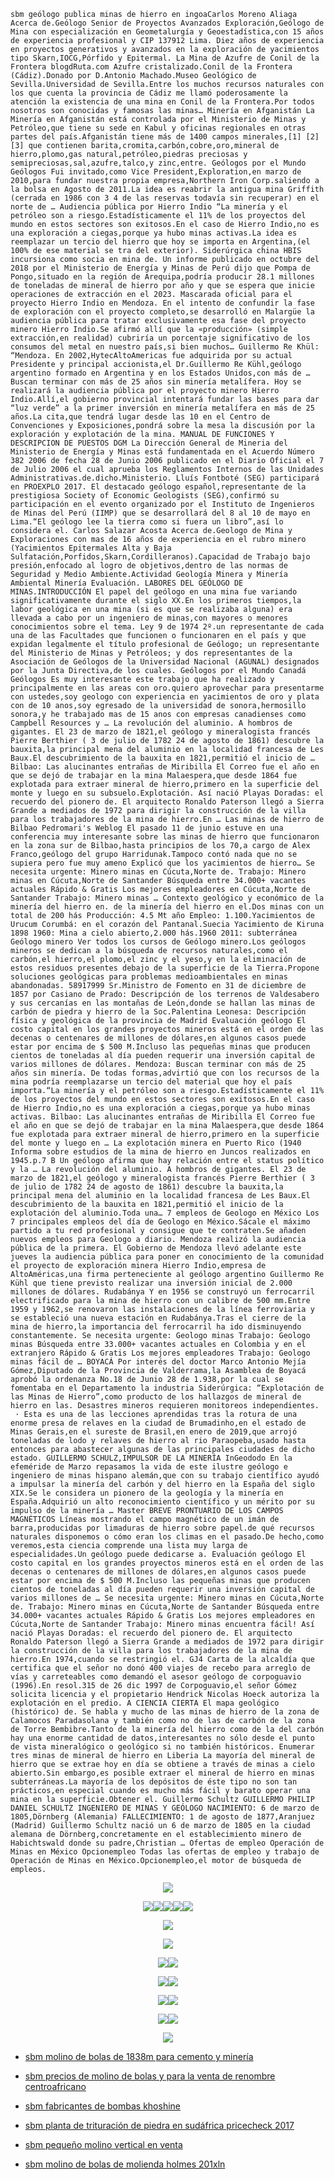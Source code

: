 
```
sbm geólogo publica minas de hierro en ingoaCarlos Moreno Aliaga Acerca de.Geólogo Senior de Proyectos Avanzados Exploración,Geólogo de Mina con especialización en Geometalurgía y Geoestadística,con 15 años de experiencia profesional y CIP 137912 Lima. Diez años de experiencia en proyectos generativos y avanzados en la exploración de yacimientos tipo Skarn,IOCG,Pórfido y Epitermal. La Mina de Azufre de Conil de la Frontera blogdRuta.com Azufre cristalizado.Conil de la Frontera (Cádiz).Donado por D.Antonio Machado.Museo Geológico de Sevilla.Universidad de Sevilla.Entre los muchos recursos naturales con los que cuenta la provincia de Cádiz me llamó poderosamente la atención la existencia de una mina en Conil de la Frontera.Por todos nosotros son conocidas y famosas las minas… Minería en Afganistán La Minería en Afganistán está controlada por el Ministerio de Minas y Petróleo,que tiene su sede en Kabul y oficinas regionales en otras partes del país.Afganistán tiene más de 1400 campos minerales,[1] [2] [3] que contienen barita,cromita,carbón,cobre,oro,mineral de hierro,plomo,gas natural,petróleo,piedras preciosas y semipreciosas,sal,azufre,talco,y zinc,entre. Geólogos por el Mundo Geólogos Fui invitado,como Vice President,Exploration,en marzo de 2010,para fundar nuestra propia empresa,Northern Iron Corp.saliendo a la bolsa en Agosto de 2011.La idea es reabrir la antigua mina Griffith (cerrada en 1986 con 3 4 de las reservas todavía sin recuperar) en el norte de … Audiencia pública por Hierro Indio “La minería y el petróleo son a riesgo.Estadísticamente el 11% de los proyectos del mundo en estos sectores son exitosos.En el caso de Hierro Indio,no es una exploración a ciegas,porque ya hubo minas activas.La idea es reemplazar un tercio del hierro que hoy se importa en Argentina,(el 100% de ese material se tra del exterior). Siderúrgica china HBIS incursiona como socia en mina de. Un informe publicado en octubre del 2018 por el Ministerio de Energía y Minas de Perú dijo que Pompa de Pongo,situado en la región de Arequipa,podría producir 28.1 millones de toneladas de mineral de hierro por año y que se espera que inicie operaciones de extracción en el 2023. Mascarada oficial para el proyecto Hierro Indio en Mendoza. En el intento de confundir la fase de exploración con el proyecto completo,se desarrolló en Malargüe la audiencia pública para tratar exclusivamente esa fase del proyecto minero Hierro Indio.Se afirmó allí que la «producción» (simple extracción,en realidad) cubriría un porcentaje significativo de los consumos del metal en nuestro país,si bien muchos… Guillermo Re Khül: “Mendoza. En 2002,HytecAltoAmericas fue adquirida por su actual Presidente y principal accionista,el Dr.Guillermo Re Kühl,geólogo argentino formado en Argentina y en los Estados Unidos,con más de … Buscan terminar con más de 25 años sin minería metalífera. Hoy se realizará la audiencia pública por el proyecto minero Hierro Indio.Allí,el gobierno provincial intentará fundar las bases para dar “luz verde” a la primer inversión en minería metalífera en más de 25 años.La cita,que tendrá lugar desde las 10 en el Centro de Convenciones y Exposiciones,pondrá sobre la mesa la discusión por la exploración y explotación de la mina. MANUAL DE FUNCIONES Y DESCRIPCION DE PUESTOS DGM La Dirección General de Mineria del Ministerio de Energía y Minas está fundamentada en el Acuerdo Número 382 2006 de fecha 28 de Junio 2006 publicado en el Diario Oficial el 7 de Julio 2006 el cual aprueba los Reglamentos Internos de las Unidades Administrativas.de.dicho.Ministerio. Lluís Fontboté (SEG) participará en PROEXPLO 2017. El destacado geólogo español,representante de la prestigiosa Society of Economic Geologists (SEG),confirmó su participación en el evento organizado por el Instituto de Ingenieros de Minas del Perú (IIMP) que se desarrollará del 8 al 10 de mayo en Lima.“El geólogo lee la tierra como si fuera un libro”,así lo considera el. Carlos Salazar Acosta Acerca de.Geologo de Mina y Exploraciones con mas de 16 años de experiencia en el rubro minero (Yacimientos Epitermales Alta y Baja Sulfatación,Porfidos,Skarn,Cordilleranos).Capacidad de Trabajo bajo presión,enfocado al logro de objetivos,dentro de las normas de Seguridad y Medio Ambiente.Actividad Geología Minera y Minería Ambiental Minería Evaluación. LABORES DEL GEÓLOGO DE MINAS.INTRODUCCIÓN El papel del geólogo en una mina fue variando significativamente durante el siglo XX.En los primeros tiempos,la labor geológica en una mina (si es que se realizaba alguna) era llevada a cabo por un ingeniero de minas,con mayores o menores conocimientos sobre el tema. Ley 9 de 1974 2º.un representante de cada una de las Facultades que funcionen o funcionaren en el país y que expidan legalmente el título profesional de Geólogo; un representante del Ministerio de Minas y Petróleos; y dos representantes de la Asociación de Geólogos de la Universidad Nacional (AGUNAL) designados por la Junta Directiva,de los cuales. Geólogos por el Mundo Canadá Geólogos Es muy interesante este trabajo que ha realizado y principalmente en las areas con oro.quiero aprovechar para presentarme con ustedes,soy geologo con experiencia en yacimientos de oro y plata con de 10 anos,soy egresado de la universidad de sonora,hermosillo sonora,y he trabajado mas de 15 anos con empresas canadienses como Campbell Resources y … La revolución del aluminio. A hombros de gigantes. El 23 de marzo de 1821,el geólogo y mineralogista francés Pierre Berthier ( 3 de julio de 1782 24 de agosto de 1861) descubre la bauxita,la principal mena del aluminio en la localidad francesa de Les Baux.El descubrimiento de la bauxita en 1821,permitió el inicio de … Bilbao: Las alucinantes entrañas de Miribilla El Correo fue el año en que se dejó de trabajar en la mina Malaespera,que desde 1864 fue explotada para extraer mineral de hierro,primero en la superficie del monte y luego en su subsuelo.Explotación. Así nació Playas Doradas: el recuerdo del pionero de. El arquitecto Ronaldo Paterson llegó a Sierra Grande a mediados de 1972 para dirigir la construcción de la villa para los trabajadores de la mina de hierro.En … Las minas de hierro de Bilbao Pedromari's Weblog El pasado 11 de junio estuve en una conferencia muy interesante sobre las minas de hierro que funcionaron en la zona sur de Bilbao,hasta principios de los 70,a cargo de Alex Franco,geólogo del grupo Harridunak.Tampoco contó nada que no se supiera pero fue muy ameno Explicó que los yacimientos de hierro… Se necesita urgente: Minero minas en Cúcuta,Norte de. Trabajo: Minero minas en Cúcuta,Norte de Santander Búsqueda entre 34.000+ vacantes actuales Rápido & Gratis Los mejores empleadores en Cúcuta,Norte de Santander Trabajo: Minero minas … Contexto geológico y económico de la minería del hierro en. de la minería del hierro en el.Dos minas con un total de 200 hás Producción: 4.5 Mt año Empleo: 1.100.Yacimientos de Urucum Corumbá: en el corazón del Pantanal.Suecia Yacimiento de Kiruna 1898 1960: Mina a cielo abierto,2.000 hás.1960 2011: subterránea Geólogo minero Ver todos los cursos de Geólogo minero.Los geólogos mineros se dedican a la búsqueda de recursos naturales,como el carbón,el hierro,el plomo,el zinc y el yeso,y en la eliminación de estos residuos presentes debajo de la superficie de la Tierra.Propone soluciones geológicas para problemas medioambientales en minas abandonadas. 58917999 Sr.Ministro de Fomento en 31 de diciembre de 1857 por Casiano de Prado: Descripción de los terrenos de Valdesabero y sus cercanías en las montañas de León,donde se hallan las minas de carbón de piedra y hierro de la Soc.Palentina Leonesa: Descripción física y geológica de la provincia de Madrid Evaluación geólogo El costo capital en los grandes proyectos mineros está en el orden de las decenas o centenares de millones de dólares,en algunos casos puede estar por encima de $ 500 M.Incluso las pequeñas minas que producen cientos de toneladas al día pueden requerir una inversión capital de varios millones de dólares. Mendoza: Buscan terminar con más de 25 años sin minería. De todas formas,advirtió que con los recursos de la mina podría reemplazarse un tercio del material que hoy el país importa.“La minería y el petróleo son a riesgo.Estadísticamente el 11% de los proyectos del mundo en estos sectores son exitosos.En el caso de Hierro Indio,no es una exploración a ciegas,porque ya hubo minas activas. Bilbao: Las alucinantes entrañas de Miribilla El Correo fue el año en que se dejó de trabajar en la mina Malaespera,que desde 1864 fue explotada para extraer mineral de hierro,primero en la superficie del monte y luego en … La explotación minera en Puerto Rico (1940 Informa sobre estudios de la mina de hierro en Juncos realizados en 1945.p.7 B Un geólogo afirma que hay relación entre el status político y la … La revolución del aluminio. A hombros de gigantes. El 23 de marzo de 1821,el geólogo y mineralogista francés Pierre Berthier ( 3 de julio de 1782 24 de agosto de 1861) descubre la bauxita,la principal mena del aluminio en la localidad francesa de Les Baux.El descubrimiento de la bauxita en 1821,permitió el inicio de la explotación del aluminio.Toda una… 7 empleos de Geologo en México Los 7 principales empleos del día de Geologo en México.Sácale el máximo partido a tu red profesional y consigue que te contraten.Se añaden nuevos empleos para Geologo a diario. Mendoza realizó la audiencia pública de la primera. El Gobierno de Mendoza llevó adelante este jueves la audiencia pública para poner en conocimiento de la comunidad el proyecto de exploración minera Hierro Indio,empresa de AltoAméricas,una firma perteneciente al geólogo argentino Guillermo Re Kühl que tiene previsto realizar una inversión inicial de 2.000 millones de dólares. Rudabánya Y en 1956 se construyó un ferrocarril electrificado para la mina de hierro con un calibre de 500 mm.Entre 1959 y 1962,se renovaron las instalaciones de la línea ferroviaria y se estableció una nueva estación en Rudabánya.Tras el cierre de la mina de hierro,la importancia del ferrocarril ha ido disminuyendo constantemente. Se necesita urgente: Geologo minas Trabajo: Geologo minas Búsqueda entre 33.000+ vacantes actuales en Colombia y en el extranjero Rápido & Gratis Los mejores empleadores Trabajo: Geologo minas fácil de … BOYACÁ Por interés del doctor Marco Antonio Mejía Gómez,Diputado de la Provincia de Valderrama,la Asamblea de Boyacá aprobó la ordenanza No.18 de Junio 28 de 1.938,por la cual se fomentaba en el Departamento la industria Siderúrgica: “Explotación de las Minas de Hierro”,como producto de los hallazgos de mineral de hierro en las. Desastres mineros requieren monitoreos independientes.  · Esta es una de las lecciones aprendidas tras la rotura de una enorme presa de relaves en la ciudad de Brumadinho,en el estado de Minas Gerais,en el sureste de Brasil,en enero de 2019,que arrojó toneladas de lodo y relaves de hierro al rio Paraopeba,usado hasta entonces para abastecer algunas de las principales ciudades de dicho estado. GUILLERMO SCHULZ,IMPULSOR DE LA MINERÍA InGeododo En la efeméride de Marzo repasamos la vida de este ilustre geólogo e ingeniero de minas hispano alemán,que con su trabajo científico ayudó a impulsar la minería del carbón y del hierro en la España del siglo XIX.Se le considera un pionero de la geología y la minería en España.Adquirió un alto reconocimiento científico y un mérito por su impulso de la minería … Master BREVE PRONTUARIO DE LOS CAMPOS MAGNÉTICOS Líneas mostrando el campo magnético de un imán de barra,producidas por limaduras de hierro sobre papel.de qué recursos naturales disponemos o cómo eran los climas en el pasado.De hecho,como veremos,esta ciencia comprende una lista muy larga de especialidades.Un geólogo puede dedicarse a. Evaluación geólogo El costo capital en los grandes proyectos mineros está en el orden de las decenas o centenares de millones de dólares,en algunos casos puede estar por encima de $ 500 M.Incluso las pequeñas minas que producen cientos de toneladas al día pueden requerir una inversión capital de varios millones de … Se necesita urgente: Minero minas en Cúcuta,Norte de. Trabajo: Minero minas en Cúcuta,Norte de Santander Búsqueda entre 34.000+ vacantes actuales Rápido & Gratis Los mejores empleadores en Cúcuta,Norte de Santander Trabajo: Minero minas encuentra fácil! Así nació Playas Doradas: el recuerdo del pionero de. El arquitecto Ronaldo Paterson llegó a Sierra Grande a mediados de 1972 para dirigir la construcción de la villa para los trabajadores de la mina de hierro.En 1974,cuando se restringió el. GJ4 Carta de la alcaldía que certifica que el señor no donó 400 viajes de recebo para arreglo de vías y carreteables como demandó el asesor geólogo de corpoguavio (1996).En resol.315 de 26 dic 1997 de Corpoguavio,el señor Gómez solicita licencia y el propietario Hendrick Nicolas Hoeck autoriza la explotación en el predio. A CIENCIA CIERTA El mapa geológico (histórico) de. Se habla y mucho de las minas de hierro de la zona de Calamocos Paradasolana y también como no de las de carbón de la zona de Torre Bembibre.Tanto de la minería del hierro como de la del carbón hay una enorme cantidad de datos,interesantes no sólo desde el punto de vista mineralógico o geológico si no también históricos. Enumerar tres minas de mineral de hierro en Liberia La mayoría del mineral de hierro que se extrae hoy en día se obtiene a través de minas a cielo abierto.Sin embargo,es posible extraer el mineral de hierro en minas subterráneas.La mayoría de los depósitos de éste tipo no son tan prácticos,en especial cuando es mucho más fácil y barato operar una mina en la superficie.Obtener el. Guillermo Schultz GUILLERMO PHILIP DANIEL SCHULTZ INGENIERO DE MINAS Y GEÓLOGO NACIMIENTO: 6 de marzo de 1805,Dörnberg (Alemania) FALLECIMIENTO: 1 de agosto de 1877,Aranjuez (Madrid) Guillermo Schultz nació un 6 de marzo de 1805 en la ciudad alemana de Dörnberg,concretamente en el establecimiento minero de Habichtswald donde su padre,Christian … Ofertas de empleo Operación de Minas en México Opcionempleo Todas las ofertas de empleo y trabajo de Operación de Minas en México.Opcionempleo,el motor de búsqueda de empleos. 
```

<div align="center">

<a href="https://es-crusher.shibang-china.com/github&k=sbm+ge%C3%B3logo+publica+minas+de+hierro+en+ingoa"><img src="https://static.shibang-china.com/es/crusher/logo.jpg"></a>

<a href="https://es-crusher.shibang-china.com/github&k=sbm+ge%C3%B3logo+publica+minas+de+hierro+en+ingoa"><img src="https://static.shibang-china.com/es/crusher/index.jpg"></a><a href="https://es-crusher.shibang-china.com/material.htmlgithub&k=sbm+ge%C3%B3logo+publica+minas+de+hierro+en+ingoa"><img src="https://static.shibang-china.com/es/crusher/material.jpg"></a><a href="https://es-crusher.shibang-china.com/application.htmlgithub&k=sbm+ge%C3%B3logo+publica+minas+de+hierro+en+ingoa"><img src="https://static.shibang-china.com/es/crusher/application.jpg"></a><a href="https://es-crusher.shibang-china.com/aboutus.htmlgithub&k=sbm+ge%C3%B3logo+publica+minas+de+hierro+en+ingoa"><img src="https://static.shibang-china.com/es/crusher/aboutus.jpg"></a><a href="https://es-crusher.shibang-china.com/contact.htmlgithub&k=sbm+ge%C3%B3logo+publica+minas+de+hierro+en+ingoa"><img src="https://static.shibang-china.com/es/crusher/contact.jpg"></a>

<a href="https://es-crusher.shibang-china.com/github&k=sbm+ge%C3%B3logo+publica+minas+de+hierro+en+ingoa"><img src="https://static.shibang-china.com/es/crusher/banner.jpg"></a>

<a href="https://swt.shibang-china.com/github&k=sbm+ge%C3%B3logo+publica+minas+de+hierro+en+ingoa"><img src="https://static.shibang-china.com/es/crusher/text.jpg"></a>

<a href="https://swt.shibang-china.com/github&k=sbm+ge%C3%B3logo+publica+minas+de+hierro+en+ingoa"><img src="https://static.shibang-china.com/es/crusher/chat.jpg"></a><a href="https://es-crusher.shibang-china.com/contact.htmlgithub&k=sbm+ge%C3%B3logo+publica+minas+de+hierro+en+ingoa"><img src="https://static.shibang-china.com/es/crusher/message.jpg"></a>

<a href="https://es-crusher.shibang-china.com/products/pe.htmlgithub&k=sbm+ge%C3%B3logo+publica+minas+de+hierro+en+ingoa"><img src="https://static.shibang-china.com/es/crusher/pe.jpg"></a><a href="https://es-crusher.shibang-china.com/products/pf.htmlgithub&k=sbm+ge%C3%B3logo+publica+minas+de+hierro+en+ingoa"><img src="https://static.shibang-china.com/es/crusher/pf.jpg"></a>

<a href="https://es-crusher.shibang-china.com/products/hpt.htmlgithub&k=sbm+ge%C3%B3logo+publica+minas+de+hierro+en+ingoa"><img src="https://static.shibang-china.com/es/crusher/hpt.jpg"></a><a href="https://es-crusher.shibang-china.com/products/vsi.htmlgithub&k=sbm+ge%C3%B3logo+publica+minas+de+hierro+en+ingoa"><img src="https://static.shibang-china.com/es/crusher/vsi.jpg"></a>

<a href="https://es-crusher.shibang-china.com/products/klv.htmlgithub&k=sbm+ge%C3%B3logo+publica+minas+de+hierro+en+ingoa"><img src="https://static.shibang-china.com/es/crusher/klv.jpg"></a><a href="https://es-crusher.shibang-china.com/products/portable.htmlgithub&k=sbm+ge%C3%B3logo+publica+minas+de+hierro+en+ingoa"><img src="https://static.shibang-china.com/es/crusher/portable.jpg"></a>

<a href="https://swt.shibang-china.com/github&k=sbm+ge%C3%B3logo+publica+minas+de+hierro+en+ingoa"><img src="https://static.shibang-china.com/es/crusher/case.jpg"></a>

</div>


* [sbm molino de bolas de 1838m para cemento y minería](sbm%20molino%20de%20bolas%20de%201838m%20para%20cemento%20y%20miner%C3%ADa.md)

* [sbm precios de molino de bolas y para la venta de renombre centroafricano](sbm%20precios%20de%20molino%20de%20bolas%20y%20para%20la%20venta%20de%20renombre%20centroafricano.md)

* [sbm fabricantes de bombas khoshine](sbm%20fabricantes%20de%20bombas%20khoshine.md)

* [sbm planta de trituración de piedra en sudáfrica pricecheck 2017](sbm%20planta%20de%20trituraci%C3%B3n%20de%20piedra%20en%20sud%C3%A1frica%20pricecheck%202017.md)

* [sbm pequeño molino vertical en venta](sbm%20peque%C3%B1o%20molino%20vertical%20en%20venta.md)

* [sbm molino de bolas de molienda holmes 201xln](sbm%20molino%20de%20bolas%20de%20molienda%20holmes%20201xln.md)
